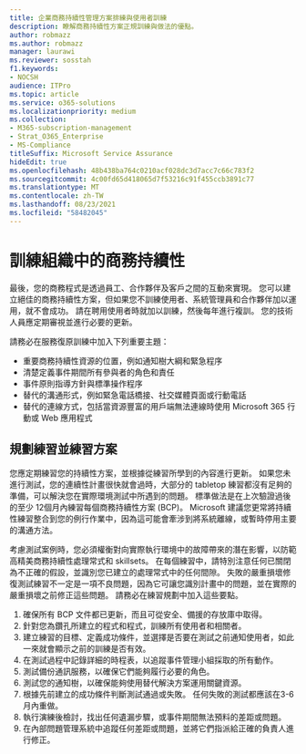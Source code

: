 ```yaml
---
title: 企業商務持續性管理方案排練與使用者訓練
description: 瞭解商務持續性方案正規訓練與做法的優點。
author: robmazz
ms.author: robmazz
manager: laurawi
ms.reviewer: sosstah
f1.keywords:
- NOCSH
audience: ITPro
ms.topic: article
ms.service: o365-solutions
ms.localizationpriority: medium
ms.collection:
- M365-subscription-management
- Strat_O365_Enterprise
- MS-Compliance
titleSuffix: Microsoft Service Assurance
hideEdit: true
ms.openlocfilehash: 48b438ba764c0210acf028dc3d7acc7c66c783f2
ms.sourcegitcommit: 4c00fd65d418065d7f53216c91f455ccb3891c77
ms.translationtype: MT
ms.contentlocale: zh-TW
ms.lasthandoff: 08/23/2021
ms.locfileid: "58482045"
---
```

# <a name="train-for-business-continuity-in-your-organization"></a>訓練組織中的商務持續性

最後，您的商務程式是透過員工、合作夥伴及客戶之間的互動來實現。 您可以建立絕佳的商務持續性方案，但如果您不訓練使用者、系統管理員和合作夥伴加以運用，就不會成功。 請在聘用使用者時就加以訓練，然後每年進行複訓。 您的技術人員應定期審視並進行必要的更新。

請務必在服務復原訓練中加入下列重要主題：

- 重要商務持續性資源的位置，例如通知樹大綱和緊急程序
- 清楚定義事件期間所有參與者的角色和責任
- 事件原則指導方針與標準操作程序
- 替代的溝通形式，例如緊急電話橋接、社交媒體頁面或行動電話
- 替代的連線方式，包括當資源豐富的用戶端無法連線時使用 Microsoft 365 行動或 Web 應用程式

## <a name="plan-the-exercise-and-exercise-the-plan"></a>規劃練習並練習方案

您應定期練習您的持續性方案，並根據從練習所學到的內容進行更新。 如果您未進行測試，您的連續性計畫很快就會過時，大部分的 tabletop 練習都沒有足夠的準備，可以解決您在實際環境測試中所遇到的問題。 標準做法是在上次驗證過後的至少 12個月內練習每個商務持續性方案 (BCP)。 Microsoft 建議您更常將持續性練習整合到您的例行作業中，因為這可能會牽涉到將系統離線，或暫時停用主要的溝通方法。  

考慮測試案例時，您必須權衡對向實際執行環境中的故障帶來的潛在影響，以防範高精美商務持續性處理常式和 skillsets。
在每個練習中，請特別注意任何已關閉為不正確的假設，並識別您已建立的處理常式中的任何間隙。 失敗的嚴重損壞修復測試練習不一定是一項不良問題，因為它可讓您識別計畫中的問題，並在實際的嚴重損壞之前修正這些問題。 請務必在練習規劃中加入這些要點。

1. 確保所有 BCP 文件都已更新，而且可從安全、備援的存放庫中取得。
2. 針對您為鑽孔所建立的程式和程式，訓練所有使用者和相關者。
3. 建立練習的目標、定義成功條件，並選擇是否要在測試之前通知使用者，如此一來就會顯示之前的訓練是否有效。
4. 在測試過程中記錄詳細的時程表，以追蹤事件管理小組採取的所有動作。
5. 測試備份通訊服務，以確保它們能夠履行必要的角色。
6. 測試您的通知樹，以確保能夠使用替代解決方案運用關鍵資源。
7. 根據先前建立的成功條件判斷測試通過或失敗。 任何失敗的測試都應該在3-6 月內重做。
8. 執行演練後檢討，找出任何遺漏步驟，或事件期間無法預料的差距或問題。
9. 在內部問題管理系統中追蹤任何差距或問題，並將它們指派給正確的負責人進行修正。
